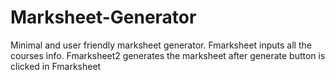 # Marksheet-Generator
Minimal and user friendly marksheet generator.
Fmarksheet inputs all the courses info.
Fmarksheet2 generates the marksheet after generate button is clicked in Fmarksheet
